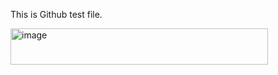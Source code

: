 This is Github test file.


<img width="412" height="58" alt="image" src="https://github.com/user-attachments/assets/01108dc7-6587-422b-a14e-b799f0547f3f" />

